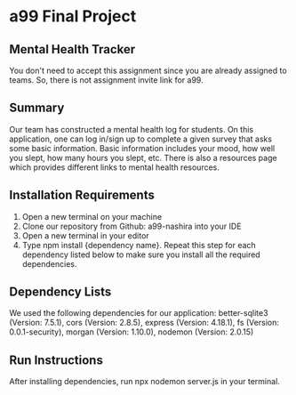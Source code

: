 # a99 Final Project

## Mental Health Tracker

You don't need to accept this assignment since you are already assigned to teams. So, there is not assignment invite link for a99.

## Summary 
 Our team has constructed a mental health log for students. On this application, one can log in/sign up to complete a given survey that asks some basic information. Basic information includes your mood, how well you slept, how many hours you slept, etc. There is also a resources page which provides different links to mental health resources.

## Installation Requirements
1. Open a new terminal on your machine
2. Clone our repository from Github: a99-nashira into your IDE
3. Open a new terminal in your editor 
4. Type npm install {dependency name}. Repeat this step for each dependency listed below to make sure you install all the required dependencies.

## Dependency Lists
We used the following dependencies for our application:
    better-sqlite3 (Version: 7.5.1),
    cors (Version: 2.8.5),
    express (Version: 4.18.1),
    fs (Version: 0.0.1-security),
    morgan (Version: 1.10.0),
    nodemon (Version: 2.0.15)

## Run Instructions 

After installing dependencies, run npx nodemon server.js in your terminal.

